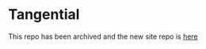 # Tangential

This repo has been archived and the new site repo is [here](https://github.com/binoy14/binoy.io)
